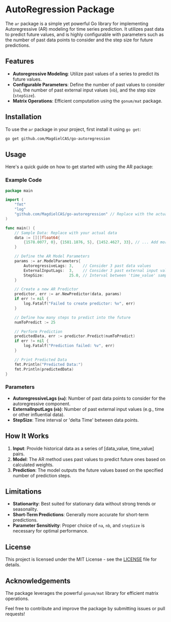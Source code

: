 # AutoRegression Package

The `ar` package is a simple yet powerful Go library for implementing Autoregressive (AR) modeling for time series prediction. It utilizes past data to predict future values, and is highly configurable with parameters such as the number of past data points to consider and the step size for future predictions.

## Features

- **Autoregressive Modeling**: Utilize past values of a series to predict its future values.
- **Configurable Parameters**: Define the number of past values to consider (`na`), the number of past external input values (`nb`), and the step size (`stepSize`).
- **Matrix Operations**: Efficient computation using the `gonum/mat` package.

## Installation

To use the `ar` package in your project, first install it using `go get`:

```bash
go get github.com/MagdielCAS/go-autoregression
```

## Usage

Here's a quick guide on how to get started with using the AR package:

### Example Code

```go
package main

import (
	"fmt"
	"log"
	"github.com/MagdielCAS/go-autoregression" // Replace with the actual import path for your project
)

func main() {
	// Sample Data: Replace with your actual data
	data := [][]float64{
		{1578.0077, 0}, {1581.1876, 5}, {1452.4627, 33}, // ... Add more data points
	}

	// Define the AR Model Parameters
	params := ar.ModelParameters{
		AutoregressiveLags: 3,    // Consider 3 past data values
		ExternalInputLags:  3,    // Consider 3 past external input values
		StepSize:           25.0, // Interval between 'time_value' samples
	}

	// Create a new AR Predictor
	predictor, err := ar.NewPredictor(data, params)
	if err != nil {
		log.Fatalf("Failed to create predictor: %v", err)
	}

	// Define how many steps to predict into the future
	numToPredict := 25

	// Perform Prediction
	predictedData, err := predictor.Predict(numToPredict)
	if err != nil {
		log.Fatalf("Prediction failed: %v", err)
	}

	// Print Predicted Data
	fmt.Println("Predicted Data:")
	fmt.Println(predictedData)
}
```

### Parameters

- **AutoregressiveLags (`na`)**: Number of past data points to consider for the autoregressive component.
- **ExternalInputLags (`nb`)**: Number of past external input values (e.g., time or other influential data).
- **StepSize**: Time interval or 'delta Time' between data points.

## How It Works

1. **Input**: Provide historical data as a series of [data_value, time_value] pairs.
2. **Model**: The AR method uses past values to predict future ones based on calculated weights.
3. **Prediction**: The model outputs the future values based on the specified number of prediction steps.

## Limitations

- **Stationarity**: Best suited for stationary data without strong trends or seasonality.
- **Short-Term Predictions**: Generally more accurate for short-term predictions.
- **Parameter Sensitivity**: Proper choice of `na`, `nb`, and `stepSize` is necessary for optimal performance.

## License

This project is licensed under the MIT License - see the [LICENSE](LICENSE) file for details.

## Acknowledgements

The package leverages the powerful `gonum/mat` library for efficient matrix operations.

Feel free to contribute and improve the package by submitting issues or pull requests!
